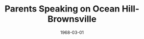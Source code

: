 --- 
title: Parents Speaking on Ocean Hill-Brownsville
layout: "tc-single"
draft: false
hasContentInGallery: true
date: 1968-03-01
--- 